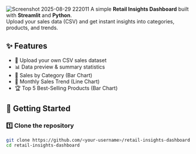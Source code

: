 ![Screenshot 2025-08-29 222011](https://github.com/user-attachments/assets/f11b2f1a-7aa9-4398-9529-116e56a7bdb6)
A simple **Retail Insights Dashboard** built with **Streamlit** and **Python**.  
Upload your sales data (CSV) and get instant insights into categories, products, and trends.  



## ✨ Features
- 📂 Upload your own CSV sales dataset  
- 📊 Data preview & summary statistics  
- 🛒 Sales by Category (Bar Chart)  
- 📅 Monthly Sales Trend (Line Chart)  
- 🏆 Top 5 Best-Selling Products (Bar Chart)  



## 🚀 Getting Started

### 1️⃣ Clone the repository
```bash
git clone https://github.com/<your-username>/retail-insights-dashboard.git
cd retail-insights-dashboard

